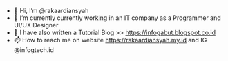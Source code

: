- 👋 Hi, I’m @rakaardiansyah
- 🌱 I’m currently currently working in an IT company as a Programmer and UI/UX Designer
- 💞️ I have also written a Tutorial Blog >> https://infogabut.blogspot.co.id
- 📫 How to reach me on website https://rakaardiansyah.my.id and IG @infogtech.id

<!---
rakaardiansyah/rakaardiansyah is a ✨ special ✨ repository because its `README.md` (this file) appears on your GitHub profile.
You can click the Preview link to take a look at your changes.
--->
